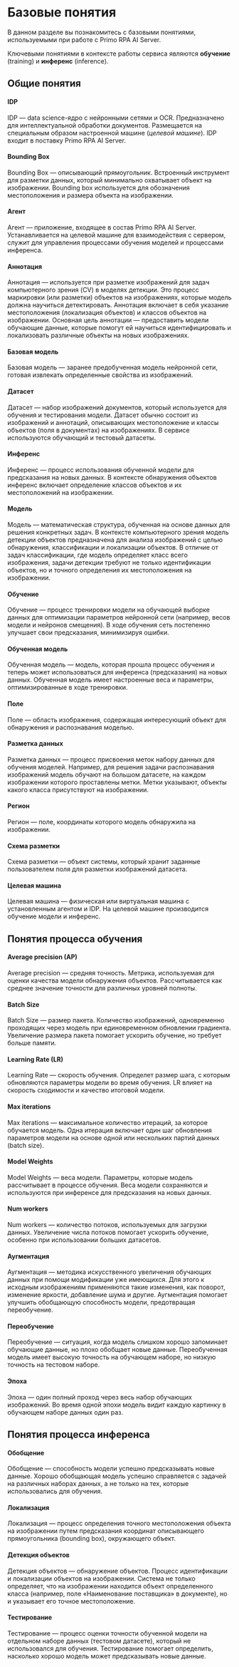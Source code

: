 # Базовые понятия

В данном разделе вы познакомитесь с базовыми понятиями, используемыми при работе с Primo RPA AI Server. 

Ключевыми понятиями в контексте работы сервиса являются **обучение** (training) и **инференс** (inference).

## Общие понятия

#### IDP 

IDP — data science-ядро с нейронными сетями и OCR. Предназначено для интеллектуальной обработки документов. Размещается на специальным образом настроенной машине (*целевой машине*). IDP входит в поставку Primo RPA AI Server.

#### Bounding Box 

Bounding Box — описывающий прямоугольник. Встроенный инструмент для разметки данных, который минимально охватывает объект на изображении. Bounding box используется для обозначения местоположения и размера объекта на изображении.

#### Агент 

Агент — приложение, входящее в состав Primo RPA AI Server. Устанавливается на целевой машине для взаимодействия с сервером, служит для управления процессами обучения моделей и процессами инференса.

#### Аннотация

Аннотация — используется при разметке изображений для задач компьютерного зрения (CV) в моделях детекции. Это процесс маркировки (или разметки) объектов на изображениях, которые модель должна научиться детектировать. Аннотация включает в себя указание местоположения (локализация объектов) и классов объектов на изображении. Основная цель аннотации — предоставить модели обучающие данные, которые помогут ей научиться идентифицировать и локализовать различные объекты на новых изображениях.

#### Базовая модель

Базовая модель — заранее предобученная модель нейронной сети, готовая извлекать определенные свойства из изображений.

#### Датасет 

Датасет — набор изображений документов, который используется для обучения и тестирования модели. Датасет обычно состоит из изображений и аннотаций, описывающих местоположение и классы объектов (поля в документах) на изображениях. В сервисе используются обучающий и тестовый датасеты. 

#### Инференс 

Инференс — процесс использования обученной модели для предсказания на новых данных. В контексте обнаружения объектов инференс включает определение классов объектов и их местоположений на изображении.

#### Модель

Модель — математическая структура, обученная на основе данных для решения конкретных задач. В контексте компьютерного зрения модель детекции объектов предназначена для анализа изображений с целью обнаружения, классификации и локализации объектов. В отличие от задач классификации, где модель определяет класс всего изображения, задачи детекции требуют не только идентификации объектов, но и точного определения их местоположения на изображении.

#### Обучение

Обучение — процесс тренировки модели на обучающей выборке данных для оптимизации параметров нейронной сети (например, весов модели и нейронов смещения). В ходе обучения сеть постепенно улучшает свои предсказания, минимизируя ошибки.

#### Обученная модель

Обученная модель — модель, которая прошла процесс обучения и теперь может использоваться для инференса (предсказания) на новых данных. Обученная модель имеет настроенные веса и параметры, оптимизированные в ходе тренировки.

#### Поле

Поле — область изображения, содержащая интересующий объект для обнаружения и распознавания моделью.

#### Разметка данных

Разметка данных — процесс присвоения меток набору данных для обучения моделей. Например, для решения задачи распознавания изображений модель обучают на большом датасете, на каждом изображении которого проставлены метки. Метки указывают, объекты какого класса присутствуют на изображении.

#### Регион

Регион — поле, координаты которого модель обнаружила на изображении.

#### Схема разметки

Схема разметки — объект системы, который хранит заданные пользователем поля для разметки изображений датасета.

#### Целевая машина

Целевая машина — физическая или виртуальная машина c установленным агентом и IDP. На целевой машине производится обучение модели и инференс.


## Понятия процесса обучения

#### Average precision (AP)

Average precision — средняя точность. Метрика, используемая для оценки качества модели обнаружения объектов. Рассчитывается как среднее значение точности для различных уровней полноты.

#### Batch Size

Batch Size — размер пакета. Количество изображений, одновременно проходящих через модель при единовременном обновлении градиента. Увеличение размера пакета помогает ускорить обучение, но требует больше памяти.

#### Learning Rate (LR)

Learning Rate — скорость обучения. Определет размер шага, с которым обновляются параметры модели во время обучения. LR влияет на скорость сходимости и качество итоговой модели.

#### Max iterations 

Max iterations — максимальное количество итераций, за которое обучается модель. Одна итерация включает один шаг обновления параметров модели на основе одной или нескольких партий данных (batch size).

#### Model Weights

Model Weights — веса модели. Параметры, которые модель рассчитывает в процессе обучения. Веса модели сохраняются и используются при инференсе для предсказания на новых данных.

#### Num workers 

Num workers — количество потоков, используемых для загрузки данных. Увеличение числа потоков помогает ускорить обучение, особенно при использовании больших датасетов.

#### Аугментация 

Аугментация — методика искусственного увеличения обучающих данных при помощи модификации уже имеющихся. Для этого к исходным изображениям применяются такие изменения, как поворот, изменение яркости, добавление шума и другие. Аугментация помогает улучшить обобщающую способность модели, предотвращая переобучение.


#### Переобучение 

Переобучение — ситуация, когда модель слишком хорошо запоминает обучающие данные, но плохо обобщает новые данные. Переобученная модель имеет высокую точность на обучающем наборе, но низкую точность на тестовом наборе.

#### Эпоха 

Эпоха — один полный проход через весь набор обучающих изображений. Во время одной эпохи модель видит каждую картинку в обучающем наборе данных один раз.


## Понятия процесса инференса

#### Обобщение

Обобщение — способность модели успешно предсказывать новые данные. Хорошо обобщающая модель успешно справляется с задачей на различных наборах данных, а не только на тех, которые использовались для обучения.

#### Локализация

Локализация — процесс определения точного местоположения объекта на изображении путем предсказания координат описывающего прямоугольника (bounding box), окружающего объект.

#### Детекция объектов   

Детекция объектов — обнаружение объектов. Процесс идентификации и локализации объектов на изображении. Система не только определяет, что на изображении находится объект определенного класса (например, поле «Наименование поставщика» в документе), но и указывает его точное местоположение.

#### Тестирование

Тестирование — процесс оценки точности обученной модели на отдельном наборе данных (тестовом датасете), который не использовался для обучения. Тестирование помогает определить, насколько хорошо модель может предсказывать новые данные.


